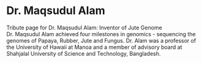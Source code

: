 # Dr. Maqsudul Alam
Tribute page for <a hraf="https://maqsudul-alam-mamun2015.c9users.io/" target="_blank" > Dr. Maqsudul Alam</a>: Inventor of Jute Genome</br>
Dr. Maqsudul Alam achieved four milestones in genomics - sequencing the genomes of Papaya, Rubber, Jute and Fungus. Dr. Alam was a professor of the University of Hawaii at Manoa and a member of advisory board at Shahjalal University of Science and Technology, Bangladesh. <br/>

